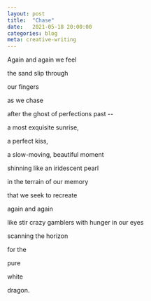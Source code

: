 ```yaml
---
layout: post
title:  "Chase"
date:   2021-05-18 20:00:00
categories: blog
meta: creative-writing
---
```

Again and again we feel

the sand slip through

our fingers

as we chase

after the ghost of perfections past --

a most exquisite sunrise,

a perfect kiss,

a slow-moving, beautiful moment

shinning like an iridescent pearl

in the terrain of our memory

that we seek to recreate

again and again

like stir crazy gamblers with hunger in our eyes

scanning the horizon

for the

pure

white

dragon.

